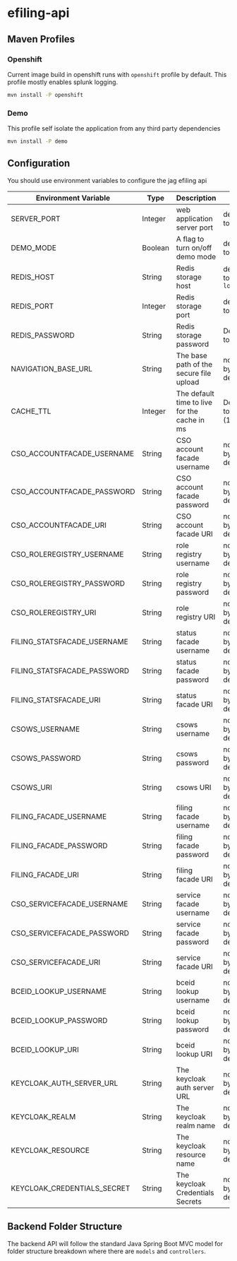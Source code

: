 # efiling-api

## Maven Profiles

### Openshift

Current image build in openshift runs with `openshift` profile by default.
This profile mostly enables splunk logging.

```bash
mvn install -P openshift
```

### Demo

This profile self isolate the application from any third party dependencies

```bash
mvn install -P demo
```

## Configuration

You should use environment variables to configure the jag efiling api

| Environment Variable        | Type    | Description                                  | Notes                          |
| --------------------------- | ------- | -------------------------------------------- | ------------------------------ |
| SERVER_PORT                 | Integer | web application server port                  | defaulted to `8080`            |
| DEMO_MODE                   | Boolean | A flag to turn on/off demo mode              | defaulted to `false`           |
| REDIS_HOST                  | String  | Redis storage host                           | defaulted to `localhost`       |
| REDIS_PORT                  | Integer | Redis storage port                           | defaulted to `6379`            |
| REDIS_PASSWORD              | String  | Redis storage password                       | Defaulted to `admin`           |
| NAVIGATION_BASE_URL         | String  | The base path of the secure file upload      | not set by default             |
| CACHE_TTL                   | Integer | The default time to live for the cache in ms | Defaulted to `600000` (10 min) |
| CSO_ACCOUNTFACADE_USERNAME  | String  | CSO account facade username                  | not set by default             |
| CSO_ACCOUNTFACADE_PASSWORD  | String  | CSO account facade password                  | not set by default             |
| CSO_ACCOUNTFACADE_URI       | String  | CSO account facade URI                       | not set by default             |
| CSO_ROLEREGISTRY_USERNAME   | String  | role registry username                       | not set by default             |
| CSO_ROLEREGISTRY_PASSWORD   | String  | role registry password                       | not set by default             |
| CSO_ROLEREGISTRY_URI        | String  | role registry URI                            | not set by default             |
| FILING_STATSFACADE_USERNAME | String  | status facade username                       | not set by default             |
| FILING_STATSFACADE_PASSWORD | String  | status facade password                       | not set by default             |
| FILING_STATSFACADE_URI      | String  | status facade URI                            | not set by default             |
| CSOWS_USERNAME              | String  | csows username                               | not set by default             |
| CSOWS_PASSWORD              | String  | csows password                               | not set by default             |
| CSOWS_URI                   | String  | csows URI                                    | not set by default             |
| FILING_FACADE_USERNAME      | String  | filing facade username                       | not set by default             |
| FILING_FACADE_PASSWORD      | String  | filing facade password                       | not set by default             |
| FILING_FACADE_URI           | String  | filing facade URI                            | not set by default             |
| CSO_SERVICEFACADE_USERNAME  | String  | service facade username                      | not set by default             |
| CSO_SERVICEFACADE_PASSWORD  | String  | service facade password                      | not set by default             |
| CSO_SERVICEFACADE_URI       | String  | service facade URI                           | not set by default             |
| BCEID_LOOKUP_USERNAME       | String  | bceid lookup username                        | not set by default             |
| BCEID_LOOKUP_PASSWORD       | String  | bceid lookup password                        | not set by default             |
| BCEID_LOOKUP_URI            | String  | bceid lookup URI                             | not set by default             |
| KEYCLOAK_AUTH_SERVER_URL    | String  | The keycloak auth server URL                 | not set by default             |
| KEYCLOAK_REALM              | String  | The keycloak realm name                      | not set by default             |
| KEYCLOAK_RESOURCE           | String  | The keycloak resource name                   | not set by default             |
| KEYCLOAK_CREDENTIALS_SECRET | String  | The keycloak Credentials Secrets             | not set by default             |


## Backend Folder Structure

The backend API will follow the standard Java Spring Boot MVC model for folder structure breakdown where there are `models` and `controllers`.
